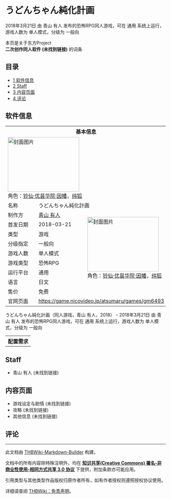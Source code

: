 # うどんちゃん純化計画

<!-- source html: G:\repos\THBWiki-Markdown-Builder\THBWikiMarkdown\Temp\main\f\f0\ns0%3A%E3%81%86%E3%81%A9%E3%82%93%E3%81%A1%E3%82%83%E3%82%93%E7%B4%94%E5%8C%96%E8%A8%88%E7%94%BB.html -->

2018年3月21日 由 青山 有人  发布的恐怖RPG同人游戏，可在 通用 系统上运行，游戏人数为 单人模式，分级为 一般向

本页是关于东方Project  
 **二次创作同人软件 (未找到链接)** 的词条

## 目录

- [1 软件信息](#软件信息)
- [2 Staff](#Staff)
- [3 内容页面](#内容页面)
- [4 评论](#评论)





## 软件信息

<table><tbody><tr><th colspan="3">基本信息</th></tr><tr><td class="cover-artwork-mobile" colspan="2"><a href="./文件-うどんちゃん純化計画封面.png.md" class="image" title="封面图片"><img alt="封面图片" src="https://upload.thwiki.cc/thumb/f/fa/%E3%81%86%E3%81%A9%E3%82%93%E3%81%A1%E3%82%83%E3%82%93%E7%B4%94%E5%8C%96%E8%A8%88%E7%94%BB%E5%B0%81%E9%9D%A2.png/224px-%E3%81%86%E3%81%A9%E3%82%93%E3%81%A1%E3%82%83%E3%82%93%E7%B4%94%E5%8C%96%E8%A8%88%E7%94%BB%E5%B0%81%E9%9D%A2.png" decoding="async" loading="lazy" width="224" height="171" srcset="https://upload.thwiki.cc/thumb/f/fa/%E3%81%86%E3%81%A9%E3%82%93%E3%81%A1%E3%82%83%E3%82%93%E7%B4%94%E5%8C%96%E8%A8%88%E7%94%BB%E5%B0%81%E9%9D%A2.png/336px-%E3%81%86%E3%81%A9%E3%82%93%E3%81%A1%E3%82%83%E3%82%93%E7%B4%94%E5%8C%96%E8%A8%88%E7%94%BB%E5%B0%81%E9%9D%A2.png 1.5x, https://upload.thwiki.cc/thumb/f/fa/%E3%81%86%E3%81%A9%E3%82%93%E3%81%A1%E3%82%83%E3%82%93%E7%B4%94%E5%8C%96%E8%A8%88%E7%94%BB%E5%B0%81%E9%9D%A2.png/448px-%E3%81%86%E3%81%A9%E3%82%93%E3%81%A1%E3%82%83%E3%82%93%E7%B4%94%E5%8C%96%E8%A8%88%E7%94%BB%E5%B0%81%E9%9D%A2.png 2x" data-file-width="816" data-file-height="624"></a><div class="cover-char">角色：<a href="./铃仙·优昙华院·因幡.md" title="铃仙·优昙华院·因幡">铃仙·优昙华院·因幡</a>，<a href="./纯狐.md" title="纯狐">纯狐</a></div></td>
</tr><tr><td class="label">名称</td><td colspan="2"> うどんちゃん純化計画 </td></tr><tr><td class="label">制作方</td><td><a href="/index.php?title=%E9%9D%92%E5%B1%B1_%E6%9C%89%E4%BA%BA&amp;action=edit&amp;redlink=1" class="new" title="青山 有人（页面不存在）">青山 有人</a></td><td class="cover-artwork" rowspan="8" style="min-width:224px;"><a href="./文件-うどんちゃん純化計画封面.png.md" class="image" title="封面图片"><img alt="封面图片" src="https://upload.thwiki.cc/thumb/f/fa/%E3%81%86%E3%81%A9%E3%82%93%E3%81%A1%E3%82%83%E3%82%93%E7%B4%94%E5%8C%96%E8%A8%88%E7%94%BB%E5%B0%81%E9%9D%A2.png/224px-%E3%81%86%E3%81%A9%E3%82%93%E3%81%A1%E3%82%83%E3%82%93%E7%B4%94%E5%8C%96%E8%A8%88%E7%94%BB%E5%B0%81%E9%9D%A2.png" decoding="async" loading="lazy" width="224" height="171" srcset="https://upload.thwiki.cc/thumb/f/fa/%E3%81%86%E3%81%A9%E3%82%93%E3%81%A1%E3%82%83%E3%82%93%E7%B4%94%E5%8C%96%E8%A8%88%E7%94%BB%E5%B0%81%E9%9D%A2.png/336px-%E3%81%86%E3%81%A9%E3%82%93%E3%81%A1%E3%82%83%E3%82%93%E7%B4%94%E5%8C%96%E8%A8%88%E7%94%BB%E5%B0%81%E9%9D%A2.png 1.5x, https://upload.thwiki.cc/thumb/f/fa/%E3%81%86%E3%81%A9%E3%82%93%E3%81%A1%E3%82%83%E3%82%93%E7%B4%94%E5%8C%96%E8%A8%88%E7%94%BB%E5%B0%81%E9%9D%A2.png/448px-%E3%81%86%E3%81%A9%E3%82%93%E3%81%A1%E3%82%83%E3%82%93%E7%B4%94%E5%8C%96%E8%A8%88%E7%94%BB%E5%B0%81%E9%9D%A2.png 2x" data-file-width="816" data-file-height="624"></a><div class="cover-char">角色：<a href="./铃仙·优昙华院·因幡.md" title="铃仙·优昙华院·因幡">铃仙·优昙华院·因幡</a>，<a href="./纯狐.md" title="纯狐">纯狐</a></div></td>
</tr><tr><td class="label">首发日期</td><td>2018-03-21</td></tr><tr><td class="label">类型</td><td>游戏</td></tr><tr><td class="label">分级指定</td><td>一般向</td></tr><tr><td class="label">游戏人数</td><td>单人模式</td></tr><tr><td class="label">游戏类型</td><td>恐怖RPG</td></tr><tr><td class="label">运行平台</td><td>通用</td></tr><tr><td class="label">语言</td><td>日文</td></tr><tr><td class="label">售价</td><td>免费</td></tr>
<tr><td class="label">官网页面</td><td colspan="2"><a rel="nofollow" class="external free" href="https://game.nicovideo.jp/atsumaru/games/gm6493">https://game.nicovideo.jp/atsumaru/games/gm6493</a></td></tr></tbody></table>

うどんちゃん純化計画（同人游戏，青山 有人，2018） - 2018年3月21日 由 青山 有人  发布的恐怖RPG同人游戏，可在 通用 系统上运行，游戏人数为 单人模式，分级为 一般向
  
  

  


<table>
<tbody><tr><th colspan="2">配置需求</th></tr>
</tbody></table>



## Staff
- 青山 有人 (未找到链接)


## 内容页面
- 游戏设定与剧情 (未找到链接)
- 攻略 (未找到链接)
- 其他信息 (未找到链接)


## 评论




---

此文档由 [THBWiki-Markdown-Builder](https://github.com/Delsin-Yu/THBWiki-Markdown-Builder) 构建。

文档中的所有内容除特殊注明外，均在 [**知识共享(Creative Commons) 署名-非商业性使用-相同方式共享 3.0 协议**](https://creativecommons.org/licenses/by-sa/3.0/deed.zh-hans) 下提供，附加条款亦可能应用。

引用类型与其他类型作品版权归原作者所有，如有作者授权则遵照授权协议使用。

详细请查阅 [THBWiki：免责声明](https://thbwiki.cc/THBWiki:%E5%85%8D%E8%B4%A3%E5%A3%B0%E6%98%8E)。

